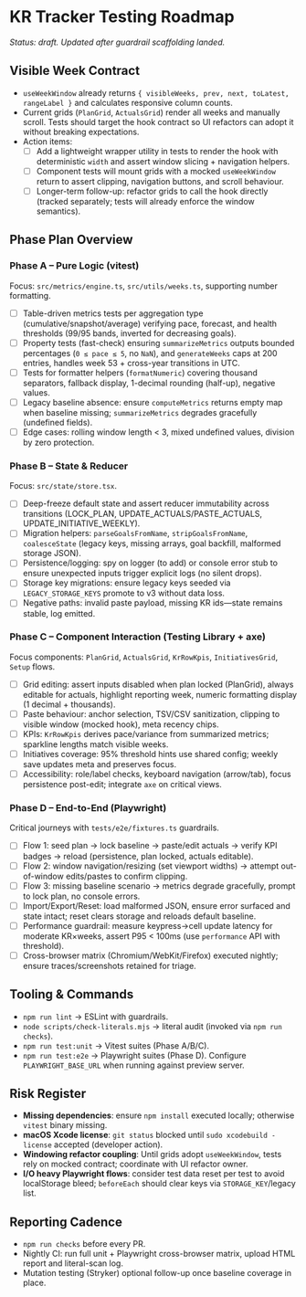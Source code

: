 # KR Tracker Testing Roadmap

_Status: draft. Updated after guardrail scaffolding landed._

## Visible Week Contract
- `useWeekWindow` already returns `{ visibleWeeks, prev, next, toLatest, rangeLabel }` and calculates responsive column counts.
- Current grids (`PlanGrid`, `ActualsGrid`) render all weeks and manually scroll. Tests should target the hook contract so UI refactors can adopt it without breaking expectations.
- Action items:
  - [ ] Add a lightweight wrapper utility in tests to render the hook with deterministic `width` and assert window slicing + navigation helpers.
  - [ ] Component tests will mount grids with a mocked `useWeekWindow` return to assert clipping, navigation buttons, and scroll behaviour.
  - [ ] Longer-term follow-up: refactor grids to call the hook directly (tracked separately; tests will already enforce the window semantics).

## Phase Plan Overview

### Phase A – Pure Logic (vitest)
Focus: `src/metrics/engine.ts`, `src/utils/weeks.ts`, supporting number formatting.
- [ ] Table-driven metrics tests per aggregation type (cumulative/snapshot/average) verifying pace, forecast, and health thresholds (99/95 bands, inverted for decreasing goals).
- [ ] Property tests (fast-check) ensuring `summarizeMetrics` outputs bounded percentages (`0 ≤ pace ≤ 5`, no `NaN`), and `generateWeeks` caps at 200 entries, handles week 53 + cross-year transitions in UTC.
- [ ] Tests for formatter helpers (`formatNumeric`) covering thousand separators, fallback display, 1-decimal rounding (half-up), negative values.
- [ ] Legacy baseline absence: ensure `computeMetrics` returns empty map when baseline missing; `summarizeMetrics` degrades gracefully (undefined fields).
- [ ] Edge cases: rolling window length < 3, mixed undefined values, division by zero protection.

### Phase B – State & Reducer
Focus: `src/state/store.tsx`.
- [ ] Deep-freeze default state and assert reducer immutability across transitions (LOCK_PLAN, UPDATE_ACTUALS/PASTE_ACTUALS, UPDATE_INITIATIVE_WEEKLY).
- [ ] Migration helpers: `parseGoalsFromName`, `stripGoalsFromName`, `coalesceState` (legacy keys, missing arrays, goal backfill, malformed storage JSON).
- [ ] Persistence/logging: spy on logger (to add) or console error stub to ensure unexpected inputs trigger explicit logs (no silent drops).
- [ ] Storage key migrations: ensure legacy keys seeded via `LEGACY_STORAGE_KEYS` promote to v3 without data loss.
- [ ] Negative paths: invalid paste payload, missing KR ids—state remains stable, log emitted.

### Phase C – Component Interaction (Testing Library + axe)
Focus components: `PlanGrid`, `ActualsGrid`, `KrRowKpis`, `InitiativesGrid`, `Setup` flows.
- [ ] Grid editing: assert inputs disabled when plan locked (PlanGrid), always editable for actuals, highlight reporting week, numeric formatting display (1 decimal + thousands).
- [ ] Paste behaviour: anchor selection, TSV/CSV sanitization, clipping to visible window (mocked hook), meta recency chips.
- [ ] KPIs: `KrRowKpis` derives pace/variance from summarized metrics; sparkline lengths match visible weeks.
- [ ] Initiatives coverage: 95% threshold hints use shared config; weekly save updates meta and preserves focus.
- [ ] Accessibility: role/label checks, keyboard navigation (arrow/tab), focus persistence post-edit; integrate `axe` on critical views.

### Phase D – End-to-End (Playwright)
Critical journeys with `tests/e2e/fixtures.ts` guardrails.
- [ ] Flow 1: seed plan → lock baseline → paste/edit actuals → verify KPI badges → reload (persistence, plan locked, actuals editable).
- [ ] Flow 2: window navigation/resizing (set viewport widths) → attempt out-of-window edits/pastes to confirm clipping.
- [ ] Flow 3: missing baseline scenario → metrics degrade gracefully, prompt to lock plan, no console errors.
- [ ] Import/Export/Reset: load malformed JSON, ensure error surfaced and state intact; reset clears storage and reloads default baseline.
- [ ] Performance guardrail: measure keypress→cell update latency for moderate KR×weeks, assert P95 < 100ms (use `performance` API with threshold).
- [ ] Cross-browser matrix (Chromium/WebKit/Firefox) executed nightly; ensure traces/screenshots retained for triage.

## Tooling & Commands
- `npm run lint` → ESLint with guardrails.
- `node scripts/check-literals.mjs` → literal audit (invoked via `npm run checks`).
- `npm run test:unit` → Vitest suites (Phase A/B/C).
- `npm run test:e2e` → Playwright suites (Phase D). Configure `PLAYWRIGHT_BASE_URL` when running against preview server.

## Risk Register
- **Missing dependencies**: ensure `npm install` executed locally; otherwise `vitest` binary missing.
- **macOS Xcode license**: `git status` blocked until `sudo xcodebuild -license` accepted (developer action).
- **Windowing refactor coupling**: Until grids adopt `useWeekWindow`, tests rely on mocked contract; coordinate with UI refactor owner.
- **I/O heavy Playwright flows**: consider test data reset per test to avoid localStorage bleed; `beforeEach` should clear keys via `STORAGE_KEY`/legacy list.

## Reporting Cadence
- `npm run checks` before every PR.
- Nightly CI: run full unit + Playwright cross-browser matrix, upload HTML report and literal-scan log.
- Mutation testing (Stryker) optional follow-up once baseline coverage in place.
